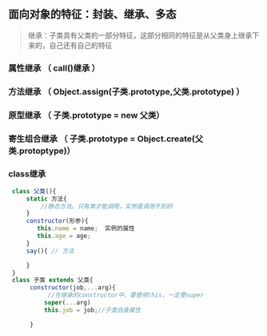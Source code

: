 ## 面向对象的特征：封装、继承、多态
> 继承：子类具有父类的一部分特征，这部分相同的特征是从父类身上继承下来的，自己还有自己的特征
### 属性继承 （ call()继承 ）
### 方法继承 （ Object.assign(子类.prototype,父类.prototype) ）
### 原型继承 （ 子类.prototype = new 父类）
### 寄生组合继承 （ 子类.prototype = Object.create(父类.protoptype)）
### class继承
```js
 class 父类(){
     static 方法{
         //静态方法。只有类才能调用，实例是调用不到的
     }
     constructor(形参){
        this.name = name;  实例的属性
        this.age = age;
     }
     say(){ // 方法

     }
 }
 class 子类 extends 父类{
      constructor(job,...arg){
           //在继承的constructor中，要使用this，一定要super
          super(...arg)
          this.job = job;//子类自身属性

      }
```